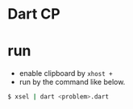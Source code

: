 # Dart CP


# run
- enable clipboard by `xhost +`
- run by the command like below.
```sh
$ xsel | dart <problem>.dart
```